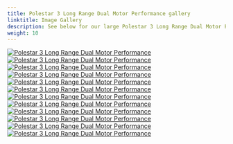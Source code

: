```yaml
---
title: Polestar 3 Long Range Dual Motor Performance gallery
linktitle: Image Gallery
description: See below for our large Polestar 3 Long Range Dual Motor Performance image gallery. Click pictures for high-resolution versions.
weight: 10
---
```

<!-- markdownlint-disable MD033 -->
<div class="pswp-gallery pswp-gallery--single-column" id="my-gallery">
<a href="https://media.evkx.net/multimedia/models/polestar/3/3_long_range_dual_motor_performance/exterior_1.jpg"
data-pswp-src="https://media.evkx.net/multimedia/models/polestar/3/3_long_range_dual_motor_performance/exterior_1.jpg"
data-pswp-width="3000"
data-pswp-height="2250" 
target="_blank">
<img src="https://media.evkx.net/multimedia/models/polestar/3/3_long_range_dual_motor_performance/exterior_1_st.jpg" alt="Polestar 3 Long Range Dual Motor Performance" />
</a>
<a href="https://media.evkx.net/multimedia/models/polestar/3/3_long_range_dual_motor_performance/exterior_2.jpg"
data-pswp-src="https://media.evkx.net/multimedia/models/polestar/3/3_long_range_dual_motor_performance/exterior_2.jpg"
data-pswp-width="3000"
data-pswp-height="2086" 
target="_blank">
<img src="https://media.evkx.net/multimedia/models/polestar/3/3_long_range_dual_motor_performance/exterior_2_st.jpg" alt="Polestar 3 Long Range Dual Motor Performance" />
</a>
<a href="https://media.evkx.net/multimedia/models/polestar/3/3_long_range_dual_motor_performance/frontseats_1.jpg"
data-pswp-src="https://media.evkx.net/multimedia/models/polestar/3/3_long_range_dual_motor_performance/frontseats_1.jpg"
data-pswp-width="3000"
data-pswp-height="2249" 
target="_blank">
<img src="https://media.evkx.net/multimedia/models/polestar/3/3_long_range_dual_motor_performance/frontseats_1_st.jpg" alt="Polestar 3 Long Range Dual Motor Performance" />
</a>
<a href="https://media.evkx.net/multimedia/models/polestar/3/3_long_range_dual_motor_performance/headlights_1.jpg"
data-pswp-src="https://media.evkx.net/multimedia/models/polestar/3/3_long_range_dual_motor_performance/headlights_1.jpg"
data-pswp-width="3000"
data-pswp-height="2250" 
target="_blank">
<img src="https://media.evkx.net/multimedia/models/polestar/3/3_long_range_dual_motor_performance/headlights_1_st.jpg" alt="Polestar 3 Long Range Dual Motor Performance" />
</a>
<a href="https://media.evkx.net/multimedia/models/polestar/3/3_long_range_dual_motor_performance/headlights_2.jpg"
data-pswp-src="https://media.evkx.net/multimedia/models/polestar/3/3_long_range_dual_motor_performance/headlights_2.jpg"
data-pswp-width="3000"
data-pswp-height="2250" 
target="_blank">
<img src="https://media.evkx.net/multimedia/models/polestar/3/3_long_range_dual_motor_performance/headlights_2_st.jpg" alt="Polestar 3 Long Range Dual Motor Performance" />
</a>
<a href="https://media.evkx.net/multimedia/models/polestar/3/3_long_range_dual_motor_performance/interior_1.jpg"
data-pswp-src="https://media.evkx.net/multimedia/models/polestar/3/3_long_range_dual_motor_performance/interior_1.jpg"
data-pswp-width="3000"
data-pswp-height="2262" 
target="_blank">
<img src="https://media.evkx.net/multimedia/models/polestar/3/3_long_range_dual_motor_performance/interior_1_st.jpg" alt="Polestar 3 Long Range Dual Motor Performance" />
</a>
<a href="https://media.evkx.net/multimedia/models/polestar/3/3_long_range_dual_motor_performance/interior_2.jpg"
data-pswp-src="https://media.evkx.net/multimedia/models/polestar/3/3_long_range_dual_motor_performance/interior_2.jpg"
data-pswp-width="3000"
data-pswp-height="2251" 
target="_blank">
<img src="https://media.evkx.net/multimedia/models/polestar/3/3_long_range_dual_motor_performance/interior_2_st.jpg" alt="Polestar 3 Long Range Dual Motor Performance" />
</a>
<a href="https://media.evkx.net/multimedia/models/polestar/3/3_long_range_dual_motor_performance/main_1.jpg"
data-pswp-src="https://media.evkx.net/multimedia/models/polestar/3/3_long_range_dual_motor_performance/main_1.jpg"
data-pswp-width="3000"
data-pswp-height="2250" 
target="_blank">
<img src="https://media.evkx.net/multimedia/models/polestar/3/3_long_range_dual_motor_performance/main_1_st.jpg" alt="Polestar 3 Long Range Dual Motor Performance" />
</a>
<a href="https://media.evkx.net/multimedia/models/polestar/3/3_long_range_dual_motor_performance/rearlights_1.jpg"
data-pswp-src="https://media.evkx.net/multimedia/models/polestar/3/3_long_range_dual_motor_performance/rearlights_1.jpg"
data-pswp-width="3000"
data-pswp-height="2250" 
target="_blank">
<img src="https://media.evkx.net/multimedia/models/polestar/3/3_long_range_dual_motor_performance/rearlights_1_st.jpg" alt="Polestar 3 Long Range Dual Motor Performance" />
</a>
<a href="https://media.evkx.net/multimedia/models/polestar/3/3_long_range_dual_motor_performance/screens_1.jpg"
data-pswp-src="https://media.evkx.net/multimedia/models/polestar/3/3_long_range_dual_motor_performance/screens_1.jpg"
data-pswp-width="3000"
data-pswp-height="2251" 
target="_blank">
<img src="https://media.evkx.net/multimedia/models/polestar/3/3_long_range_dual_motor_performance/screens_1_st.jpg" alt="Polestar 3 Long Range Dual Motor Performance" />
</a>
<a href="https://media.evkx.net/multimedia/models/polestar/3/3_long_range_dual_motor_performance/screens_2.jpg"
data-pswp-src="https://media.evkx.net/multimedia/models/polestar/3/3_long_range_dual_motor_performance/screens_2.jpg"
data-pswp-width="3000"
data-pswp-height="1311" 
target="_blank">
<img src="https://media.evkx.net/multimedia/models/polestar/3/3_long_range_dual_motor_performance/screens_2_st.jpg" alt="Polestar 3 Long Range Dual Motor Performance" />
</a>
<a href="https://media.evkx.net/multimedia/models/polestar/3/3_long_range_dual_motor_performance/secondrowseats_1.jpg"
data-pswp-src="https://media.evkx.net/multimedia/models/polestar/3/3_long_range_dual_motor_performance/secondrowseats_1.jpg"
data-pswp-width="3000"
data-pswp-height="2248" 
target="_blank">
<img src="https://media.evkx.net/multimedia/models/polestar/3/3_long_range_dual_motor_performance/secondrowseats_1_st.jpg" alt="Polestar 3 Long Range Dual Motor Performance" />
</a>
</div>
<script type="module">
  import PhotoSwipeLightbox from '/js/photoswipe-lightbox.esm.js';
    const lightbox = new PhotoSwipeLightbox({
       gallery: '#my-gallery',
        children: 'a',
        pswpModule: () => import('/js/photoswipe.esm.js')
    });
lightbox.init();
</script>
